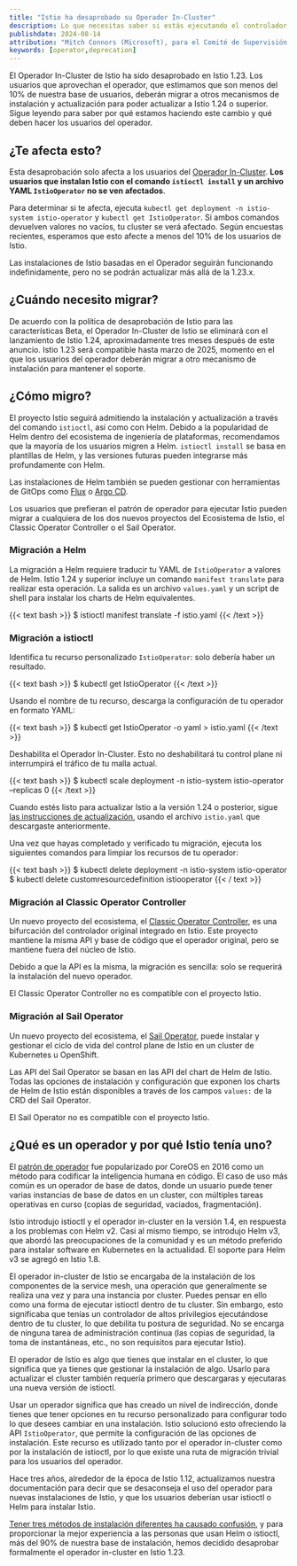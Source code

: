 ```yaml
---
title: "Istio ha desaprobado su Operador In-Cluster"
description: Lo que necesitas saber si estás ejecutando el controlador del Operador en tu cluster.
publishdate: 2024-08-14
attribution: "Mitch Connors (Microsoft), para el Comité de Supervisión Técnica de Istio"
keywords: [operator,deprecation]
---
```


El Operador In-Cluster de Istio ha sido desaprobado en Istio 1.23. Los usuarios que aprovechan el operador, que estimamos que son menos del 10% de nuestra base de usuarios, deberán migrar a otros mecanismos de instalación y actualización para poder actualizar a Istio 1.24 o superior. Sigue leyendo para saber por qué estamos haciendo este cambio y qué deben hacer los usuarios del operador.

## ¿Te afecta esto?

Esta desaprobación solo afecta a los usuarios del [Operador In-Cluster](https://archive.istio.io/v1.23/docs/setup/install/operator/). **Los usuarios que instalan Istio con el comando <code>istioctl install</code> y un archivo YAML `IstioOperator` no se ven afectados**.

Para determinar si te afecta, ejecuta `kubectl get deployment -n istio-system istio-operator` y `kubectl get IstioOperator`. Si ambos comandos devuelven valores no vacíos, tu cluster se verá afectado. Según encuestas recientes, esperamos que esto afecte a menos del 10% de los usuarios de Istio.

Las instalaciones de Istio basadas en el Operador seguirán funcionando indefinidamente, pero no se podrán actualizar más allá de la 1.23.x.

## ¿Cuándo necesito migrar?

De acuerdo con la política de desaprobación de Istio para las características Beta, el Operador In-Cluster de Istio se eliminará con el lanzamiento de Istio 1.24, aproximadamente tres meses después de este anuncio. Istio 1.23 será compatible hasta marzo de 2025, momento en el que los usuarios del operador deberán migrar a otro mecanismo de instalación para mantener el soporte.

## ¿Cómo migro?

El proyecto Istio seguirá admitiendo la instalación y actualización a través del comando `istioctl`, así como con Helm. Debido a la popularidad de Helm dentro del ecosistema de ingeniería de plataformas, recomendamos que la mayoría de los usuarios migren a Helm. `istioctl install` se basa en plantillas de Helm, y las versiones futuras pueden integrarse más profundamente con Helm.

Las instalaciones de Helm también se pueden gestionar con herramientas de GitOps como [Flux](https://fluxcd.io/) o [Argo CD](https://argo-cd.readthedocs.io/).

Los usuarios que prefieran el patrón de operador para ejecutar Istio pueden migrar a cualquiera de los dos nuevos proyectos del Ecosistema de Istio, el Classic Operator Controller o el Sail Operator.

### Migración a Helm

La migración a Helm requiere traducir tu YAML de `IstioOperator` a valores de Helm. Istio 1.24 y superior incluye un comando `manifest translate` para realizar esta operación. La salida es un archivo `values.yaml` y un script de shell para instalar los charts de Helm equivalentes.

{{< text bash >}}
$ istioctl manifest translate -f istio.yaml
{{< /text >}}

### Migración a istioctl

Identifica tu recurso personalizado `IstioOperator`: solo debería haber un resultado.

{{< text bash >}}
$ kubectl get IstioOperator
{{< /text >}}

Usando el nombre de tu recurso, descarga la configuración de tu operador en formato YAML:

{{< text bash >}}
$ kubectl get IstioOperator <name> -o yaml > istio.yaml
{{< /text >}}

Deshabilita el Operador In-Cluster. Esto no deshabilitará tu control plane ni interrumpirá el tráfico de tu malla actual.

{{< text bash >}}
$ kubectl scale deployment -n istio-system istio-operator –replicas 0
{{< /text >}}

Cuando estés listo para actualizar Istio a la versión 1.24 o posterior, sigue [las instrucciones de actualización](/es/docs/setup/upgrade/canary/), usando el archivo `istio.yaml` que descargaste anteriormente.

Una vez que hayas completado y verificado tu migración, ejecuta los siguientes comandos para limpiar los recursos de tu operador:

{{< text bash >}}
$ kubectl delete deployment -n istio-system istio-operator
$ kubectl delete customresourcedefinition istiooperator
{{< / text >}}

### Migración al Classic Operator Controller

Un nuevo proyecto del ecosistema, el [Classic Operator Controller](https://github.com/istio-ecosystem/classic-operator-controller), es una bifurcación del controlador original integrado en Istio. Este proyecto mantiene la misma API y base de código que el operador original, pero se mantiene fuera del núcleo de Istio.

Debido a que la API es la misma, la migración es sencilla: solo se requerirá la instalación del nuevo operador.

El Classic Operator Controller no es compatible con el proyecto Istio.

### Migración al Sail Operator

Un nuevo proyecto del ecosistema, el [Sail Operator](https://github.com/istio-ecosystem/sail-operator), puede instalar y gestionar el ciclo de vida del control plane de Istio en un cluster de Kubernetes u OpenShift.

Las API del Sail Operator se basan en las API del chart de Helm de Istio. Todas las opciones de instalación y configuración que exponen los charts de Helm de Istio están disponibles a través de los campos `values:` de la CRD del Sail Operator.

El Sail Operator no es compatible con el proyecto Istio.

## ¿Qué es un operador y por qué Istio tenía uno?

El [patrón de operador](https://kubernetes.io/docs/concepts/extend-kubernetes/operator/) fue popularizado por CoreOS en 2016 como un método para codificar la inteligencia humana en código. El caso de uso más común es un operador de base de datos, donde un usuario puede tener varias instancias de base de datos en un cluster, con múltiples tareas operativas en curso (copias de seguridad, vaciados, fragmentación).

Istio introdujo istioctl y el operador in-cluster en la versión 1.4, en respuesta a los problemas con Helm v2. Casi al mismo tiempo, se introdujo Helm v3, que abordó las preocupaciones de la comunidad y es un método preferido para instalar software en Kubernetes en la actualidad. El soporte para Helm v3 se agregó en Istio 1.8.

El operador in-cluster de Istio se encargaba de la instalación de los componentes de la service mesh, una operación que generalmente se realiza una vez y para una instancia por cluster. Puedes pensar en ello como una forma de ejecutar istioctl dentro de tu cluster. Sin embargo, esto significaba que tenías un controlador de altos privilegios ejecutándose dentro de tu cluster, lo que debilita tu postura de seguridad. No se encarga de ninguna tarea de administración continua (las copias de seguridad, la toma de instantáneas, etc., no son requisitos para ejecutar Istio).

El operador de Istio es algo que tienes que instalar en el cluster, lo que significa que ya tienes que gestionar la instalación de algo. Usarlo para actualizar el cluster también requería primero que descargaras y ejecutaras una nueva versión de istioctl.

Usar un operador significa que has creado un nivel de indirección, donde tienes que tener opciones en tu recurso personalizado para configurar todo lo que desees cambiar en una instalación. Istio solucionó esto ofreciendo la API `IstioOperator`, que permite la configuración de las opciones de instalación. Este recurso es utilizado tanto por el operador in-cluster como por la instalación de istioctl, por lo que existe una ruta de migración trivial para los usuarios del operador.

Hace tres años, alrededor de la época de Istio 1.12, actualizamos nuestra documentación para decir que se desaconseja el uso del operador para nuevas instalaciones de Istio, y que los usuarios deberían usar istioctl o Helm para instalar Istio.

[Tener tres métodos de instalación diferentes ha causado confusión](https://blog.howardjohn.info/posts/istio-install/), y para proporcionar la mejor experiencia a las personas que usan Helm o istioctl, más del 90% de nuestra base de instalación, hemos decidido desaprobar formalmente el operador in-cluster en Istio 1.23.
